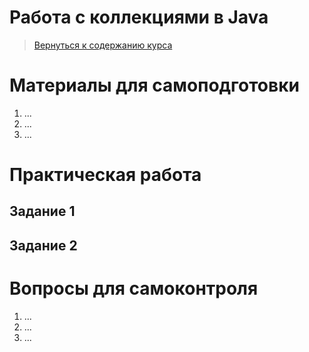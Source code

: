 Работа с коллекциями в Java
====================

>
>[Вернуться к содержанию курса]({{site.baseurl}}/course/content)
>

Материалы для самоподготовки
====================
1. ...
2. ...
3. ...


Практическая работа
====================

Задание 1
---------------------



Задание 2
---------------------



Вопросы для самоконтроля
====================
1. ...
2. ...
3. ...